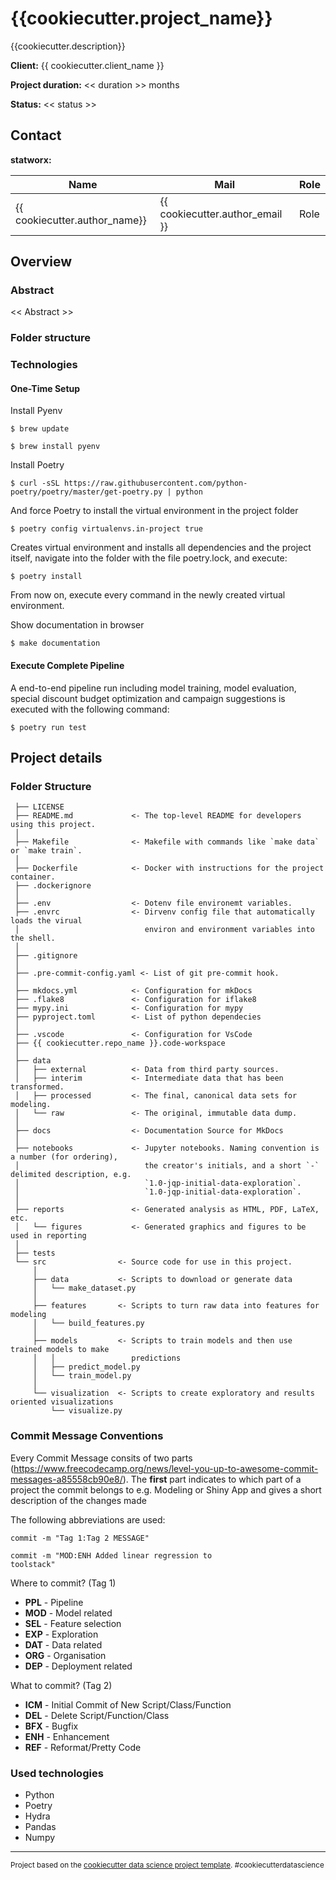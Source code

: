 {{cookiecutter.project_name}}
==============================

{{cookiecutter.description}}

**Client:** {{ cookiecutter.client_name }}

**Project duration:** << duration >> months

**Status:** << status >>

## Contact

**statworx:**

| Name            | Mail                         | Role                         |
| --------------- | ---------------------------- | ---------------------------- |
| {{ cookiecutter.author_name}} | {{ cookiecutter.author_email }} | Role |

## Overview

### Abstract

<< Abstract >>

### Folder structure


### Technologies

#### One-Time Setup

Install Pyenv

```console
$ brew update
```

```console
$ brew install pyenv
```

Install Poetry

```console
$ curl -sSL https://raw.githubusercontent.com/python-poetry/poetry/master/get-poetry.py | python
```

And force Poetry to install the virtual environment in the project folder

```console
$ poetry config virtualenvs.in-project true
```

Creates virtual environment and installs all dependencies and the project itself,
navigate into the folder with the file poetry.lock, and execute:

```console
$ poetry install
```

From now on, execute every command in the newly created virtual environment.

Show documentation in browser

```console
$ make documentation
```

#### Execute Complete Pipeline

A end-to-end pipeline run including model training, model evaluation, special discount
budget optimization and campaign suggestions is executed with the following command:

```console
$ poetry run test
```

## Project details

### **Folder Structure**

	 ├── LICENSE
	 ├── README.md             <- The top-level README for developers using this project.
	 │
	 ├── Makefile              <- Makefile with commands like `make data` or `make train`.
	 │
	 ├── Dockerfile            <- Docker with instructions for the project container.
	 ├── .dockerignore         
	 │
	 ├── .env                  <- Dotenv file environemt variables.
	 ├── .envrc                <- Dirvenv config file that automatically loads the virual 
	 │                            environ and environment variables into the shell.
	 │
	 ├── .gitignore
	 │
	 ├── .pre-commit-config.yaml <- List of git pre-commit hook.
	 │
	 ├── mkdocs.yml            <- Configuration for mkDocs
	 ├── .flake8               <- Configuration for iflake8
	 ├── mypy.ini              <- Configuration for mypy
	 ├── pyproject.toml        <- List of python dependecies
	 │
	 ├── .vscode               <- Configuration for VsCode
	 ├── {{ cookiecutter.repo_name }}.code-workspace
	 │
	 ├── data                  
	 │   ├── external          <- Data from third party sources.
	 │   ├── interim           <- Intermediate data that has been transformed.
	 │   ├── processed         <- The final, canonical data sets for modeling.
	 │   └── raw               <- The original, immutable data dump.
	 │
	 ├── docs                  <- Documentation Source for MkDocs
	 │
	 ├── notebooks             <- Jupyter notebooks. Naming convention is a number (for ordering),
	 │                            the creator's initials, and a short `-` delimited description, e.g.
	 │                            `1.0-jqp-initial-data-exploration`.
	 │                            `1.0-jqp-initial-data-exploration`.
	 │
	 ├── reports               <- Generated analysis as HTML, PDF, LaTeX, etc.
	 │   └── figures           <- Generated graphics and figures to be used in reporting
	 │
	 ├── tests
	 └── src                <- Source code for use in this project.
		 │
	     ├── data           <- Scripts to download or generate data
	     │   └── make_dataset.py
		 │
	     ├── features       <- Scripts to turn raw data into features for modeling
	     │   └── build_features.py
		 │
	     ├── models         <- Scripts to train models and then use trained models to make
		 │   │                 predictions
	     │   ├── predict_model.py
	     │   └── train_model.py
		 │
	     └── visualization  <- Scripts to create exploratory and results oriented visualizations
	         └── visualize.py


### **Commit Message Conventions**

Every Commit Message consits of two parts (<https://www.freecodecamp.org/news/level-you-up-to-awesome-commit-messages-a85558cb90e8/>).
The **first** part indicates to which part of a project the commit belongs to e.g.
Modeling or Shiny App and gives a short description of the changes made

The following abbreviations are used:

<code>commit -m  "Tag 1:Tag 2  MESSAGE"</code>

<code>commit -m "MOD:ENH Added linear regression to toolstack"</code>

Where to commit? (Tag 1)

- **PPL**   - Pipeline
- **MOD**   - Model related
- **SEL**   - Feature selection
- **EXP**   - Exploration
- **DAT**   - Data related
- **ORG**   - Organisation
- **DEP**   - Deployment related

What to commit? (Tag 2)

- **ICM** - Initial Commit of New Script/Class/Function
- **DEL** - Delete Script/Function/Class
- **BFX** - Bugfix
- **ENH** - Enhancement
- **REF** - Reformat/Pretty Code

### **Used technologies**

- Python
- Poetry
- Hydra
- Pandas
- Numpy



--------

<p><small>Project based on the <a target="_blank" href="https://drivendata.github.io/cookiecutter-data-science/">cookiecutter data science project template</a>. #cookiecutterdatascience</small></p>
